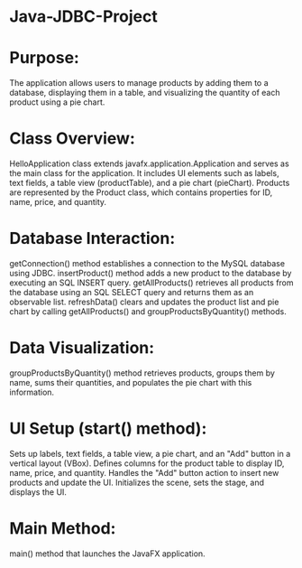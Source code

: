 # Java-JDBC-Project
# Purpose:
The application allows users to manage products by adding them to a database, displaying them in a table, and visualizing the quantity of each product using a pie chart.

# Class Overview:
HelloApplication class extends javafx.application.Application and serves as the main class for the application.
It includes UI elements such as labels, text fields, a table view (productTable), and a pie chart (pieChart).
Products are represented by the Product class, which contains properties for ID, name, price, and quantity.
# Database Interaction:
getConnection() method establishes a connection to the MySQL database using JDBC.
insertProduct() method adds a new product to the database by executing an SQL INSERT query.
getAllProducts() retrieves all products from the database using an SQL SELECT query and returns them as an observable list.
refreshData() clears and updates the product list and pie chart by calling getAllProducts() and groupProductsByQuantity() methods.
# Data Visualization:
groupProductsByQuantity() method retrieves products, groups them by name, sums their quantities, and populates the pie chart with this information.
# UI Setup (start() method):
Sets up labels, text fields, a table view, a pie chart, and an "Add" button in a vertical layout (VBox).
Defines columns for the product table to display ID, name, price, and quantity.
Handles the "Add" button action to insert new products and update the UI.
Initializes the scene, sets the stage, and displays the UI.
# Main Method:
main() method that launches the JavaFX application.
